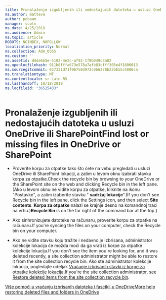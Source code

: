 ```yaml
---
title: Pronalaženje izgubljenih ili nedostajućih datoteka u usluzi OneDrive ili SharePoint
ms.author: matteva
author: pebaum
manager: scotv
ms.date: 4/25/2018
ms.audience: Admin
ms.topic: article
ROBOTS: NOINDEX, NOFOLLOW
localization_priority: Normal
ms.collection: Adm_O365
ms.custom: ''
ms.assetid: d4de6b5e-5102-4e2c-af92-1f8b049c3a02
ms.openlocfilehash: 911b8fffa673e578a7afb83cfff305e4f1806013
ms.sourcegitcommit: 037331d71f06750d972c0b6278b23bb15c4806ca
ms.translationtype: MT
ms.contentlocale: sr-Latn-RS
ms.lasthandoff: 10/18/2019
ms.locfileid: "36525433"
---
```

# <a name="find-lost-or-missing-files-in-onedrive-or-sharepoint"></a><span data-ttu-id="0379b-102">Pronalaženje izgubljenih ili nedostajućih datoteka u usluzi OneDrive ili SharePoint</span><span class="sxs-lookup"><span data-stu-id="0379b-102">Find lost or missing files in OneDrive or SharePoint</span></span>

- <span data-ttu-id="0379b-103">Proverite korpu za otpatke tako što ćete na vebu pregledati u usluzi OneDrive ili SharePoint lokaciji, a zatim u levom oknu izabrati stavku korpa za otpatke.</span><span class="sxs-lookup"><span data-stu-id="0379b-103">Check the recycle bin by browsing to your OneDrive or the SharePoint site on the web and clicking Recycle bin in the left pane.</span></span> <span data-ttu-id="0379b-104">(Ako u levom oknu ne vidite korpu za otpatke, kliknite na ikonu "Postavke", a zatim izaberite stavku " **sadržaj lokacije**".</span><span class="sxs-lookup"><span data-stu-id="0379b-104">(If you don't see Recycle bin in the left pane, click the Settings icon, and then select **Site contents**.</span></span> <span data-ttu-id="0379b-105">**Korpa za otpatke** nalazi se krajnje desno na komandnoj traci na vrhu.)</span><span class="sxs-lookup"><span data-stu-id="0379b-105">**Recycle Bin** is on the far right of the command bar at the top.)</span></span> 
    
- <span data-ttu-id="0379b-106">Ako sinhronizujete datoteke na računaru, proverite korpu za otpatke na računaru.</span><span class="sxs-lookup"><span data-stu-id="0379b-106">If you're syncing the files on your computer, check the Recycle bin on your computer.</span></span> 
    
- <span data-ttu-id="0379b-107">Ako ne vidite stavku koju tražite i nedavno je izbrisana, administrator kolekcije lokacija će možda moći da ga vrati iz korpe za otpatke kolekcije lokacija.</span><span class="sxs-lookup"><span data-stu-id="0379b-107">If you don't see the item you're looking for, and it was deleted recently, a site collection administrator might be able to restore it from the site collection recycle bin.</span></span> <span data-ttu-id="0379b-108">Ako ste administrator kolekcije lokacija, pogledajte odeljak [Vraćanje izbrisanih stavki iz korpe za otpatke kolekcije lokacija](https://go.microsoft.com/fwlink/?linkid=866439).</span><span class="sxs-lookup"><span data-stu-id="0379b-108">If you're the site collection administrator, see [Restore deleted items from the site collection recycle bin](https://go.microsoft.com/fwlink/?linkid=866439).</span></span>
    
[<span data-ttu-id="0379b-109">Više pomoći u vraćanju izbrisanih datoteka i fascikli u OneDrive</span><span class="sxs-lookup"><span data-stu-id="0379b-109">More help restoring deleted files and folders in OneDrive</span></span>](https://go.microsoft.com/fwlink/?linkid=872872)
  

